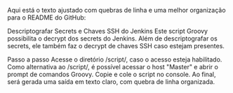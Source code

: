 
Aqui está o texto ajustado com quebras de linha e uma melhor organização para o README do GitHub:

Descriptografar Secrets e Chaves SSH do Jenkins
Este script Groovy possibilita o decrypt dos secrets do Jenkins. Além de descriptografar os secrets, ele também faz o decrypt de chaves SSH caso estejam presentes.

Passo a passo
Acesse o diretório /script/, caso o acesso esteja habilitado.
Como alternativa ao /script/, é possível acessar o host "Master" e abrir o prompt de comandos Groovy.
Copie e cole o script no console.
Ao final, será gerada uma saída em texto claro, com quebra de linha organizada.
